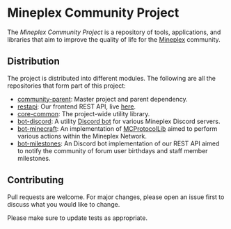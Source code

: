 # Mineplex Community Project

The *Mineplex Community Project* is a repository of tools, applications, and libraries that aim to improve the quality
of life for the [Mineplex](https://mineplex.com/) community.

## Distribution

The project is distributed into different modules. The following are all the repositories that form part of this
project:

* [community-parent](https://github.com/RF-Development/Mineplex-Community-Project): Master project and parent
  dependency.
* [restapi](./restapi): Our frontend REST API, live
  [here](https://api.mineplex.club).
* [core-common](./core-common): The project-wide utility library.
* [bot-discord](./bot-discord): A utility [Discord bot](https://discord.com/developers/docs/intro) for various Mineplex
  Discord servers.
* [bot-minecraft](./bot-minecraft): An implementation of [MCProtocolLib](https://github.com/GeyserMC/MCProtocolLib/)
  aimed to perform various actions within the Mineplex Network.
* [bot-milestones](./bot-milestones): An Discord bot implementation of our REST API aimed to notify the community of
  forum user birthdays and staff member milestones.

## Contributing

Pull requests are welcome. For major changes, please open an issue first to discuss what you would like to change.

Please make sure to update tests as appropriate.